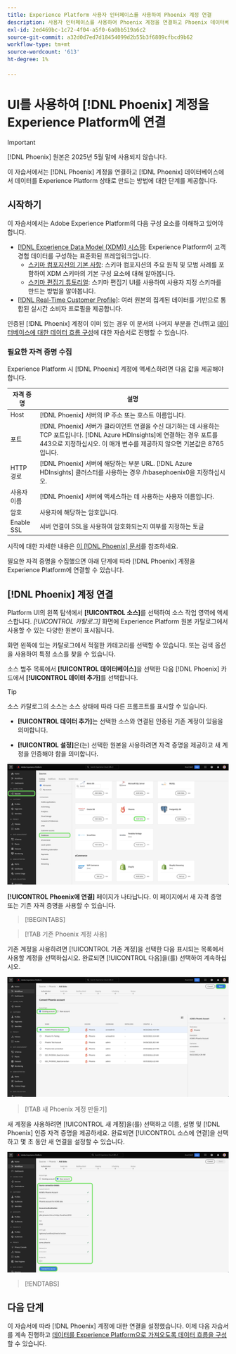 ```yaml
---
title: Experience Platform 사용자 인터페이스를 사용하여 Phoenix 계정 연결
description: 사용자 인터페이스를 사용하여 Phoenix 계정을 연결하고 Phoenix 데이터베이스의 데이터를 Experience Platform으로 가져오는 방법에 대해 알아봅니다.
exl-id: 2ed469bc-1c72-4f04-a5f0-6a0bb519a6c2
source-git-commit: a32d0d7ed7d18454099d2b55b3f6809cfbcd9b62
workflow-type: tm+mt
source-wordcount: '613'
ht-degree: 1%

---
```


# UI를 사용하여 [!DNL Phoenix] 계정을 Experience Platform에 연결

>[!IMPORTANT]
>
>[!DNL Phoenix] 원본은 2025년 5월 말에 사용되지 않습니다.

이 자습서에서는 [!DNL Phoenix] 계정을 연결하고 [!DNL Phoenix] 데이터베이스에서 데이터를 Experience Platform 상태로 만드는 방법에 대한 단계를 제공합니다.

## 시작하기

이 자습서에서는 Adobe Experience Platform의 다음 구성 요소를 이해하고 있어야 합니다.

* [[!DNL Experience Data Model (XDM)] 시스템](../../../../../xdm/home.md): Experience Platform이 고객 경험 데이터를 구성하는 표준화된 프레임워크입니다.
   * [스키마 컴포지션의 기본 사항](../../../../../xdm/schema/composition.md): 스키마 컴포지션의 주요 원칙 및 모범 사례를 포함하여 XDM 스키마의 기본 구성 요소에 대해 알아봅니다.
   * [스키마 편집기 튜토리얼](../../../../../xdm/tutorials/create-schema-ui.md): 스키마 편집기 UI를 사용하여 사용자 지정 스키마를 만드는 방법을 알아봅니다.
* [[!DNL Real-Time Customer Profile]](../../../../../profile/home.md): 여러 원본의 집계된 데이터를 기반으로 통합된 실시간 소비자 프로필을 제공합니다.

인증된 [!DNL Phoenix] 계정이 이미 있는 경우 이 문서의 나머지 부분을 건너뛰고 [데이터베이스에 대한 데이터 흐름 구성](../../dataflow/databases.md)에 대한 자습서로 진행할 수 있습니다.

### 필요한 자격 증명 수집

Experience Platform 시 [!DNL Phoenix] 계정에 액세스하려면 다음 값을 제공해야 합니다.

| 자격 증명 | 설명 |
| --- | --- |
| Host | [!DNL Phoenix] 서버의 IP 주소 또는 호스트 이름입니다. |
| 포트 | [!DNL Phoenix] 서버가 클라이언트 연결을 수신 대기하는 데 사용하는 TCP 포트입니다. [!DNL Azure HDInsights]에 연결하는 경우 포트를 443으로 지정하십시오. 이 매개 변수를 제공하지 않으면 기본값은 8765입니다. |
| HTTP 경로 | [!DNL Phoenix] 서버에 해당하는 부분 URL. [!DNL Azure HDInsights] 클러스터를 사용하는 경우 /hbasephoenix0을 지정하십시오. |
| 사용자 이름 | [!DNL Phoenix] 서버에 액세스하는 데 사용하는 사용자 이름입니다. |
| 암호 | 사용자에 해당하는 암호입니다. |
| Enable SSL | 서버 연결이 SSL을 사용하여 암호화되는지 여부를 지정하는 토글 |

시작에 대한 자세한 내용은 [이 [!DNL Phoenix] 문서](https://python-phoenixdb.readthedocs.io/en/latest/api.html)를 참조하세요.

필요한 자격 증명을 수집했으면 아래 단계에 따라 [!DNL Phoenix] 계정을 Experience Platform에 연결할 수 있습니다.

## [!DNL Phoenix] 계정 연결

Platform UI의 왼쪽 탐색에서 **[!UICONTROL 소스]**&#x200B;를 선택하여 소스 작업 영역에 액세스합니다. *[!UICONTROL 카탈로그]* 화면에 Experience Platform 원본 카탈로그에서 사용할 수 있는 다양한 원본이 표시됩니다.

화면 왼쪽에 있는 카탈로그에서 적절한 카테고리를 선택할 수 있습니다. 또는 검색 옵션을 사용하여 특정 소스를 찾을 수 있습니다.

소스 범주 목록에서 **[!UICONTROL 데이터베이스]**&#x200B;을 선택한 다음 [!DNL Phoenix] 카드에서 **[!UICONTROL 데이터 추가]**&#x200B;를 선택합니다.

>[!TIP]
>
>소스 카탈로그의 소스는 소스 상태에 따라 다른 프롬프트를 표시할 수 있습니다.
> 
>* **[!UICONTROL 데이터 추가]**&#x200B;는 선택한 소스와 연결된 인증된 기존 계정이 있음을 의미합니다.
>
>* **[!UICONTROL 설정]**&#x200B;은(는) 선택한 원본을 사용하려면 자격 증명을 제공하고 새 계정을 인증해야 함을 의미합니다.

![Phoenix 소스 카드가 선택된 Experience Platform UI의 소스 카탈로그입니다.](../../../../images/tutorials/create/phoenix/catalog.png)

**[!UICONTROL Phoenix에 연결]** 페이지가 나타납니다. 이 페이지에서 새 자격 증명 또는 기존 자격 증명을 사용할 수 있습니다.

>[!BEGINTABS]

>[!TAB 기존 Phoenix 계정 사용]

기존 계정을 사용하려면 [!UICONTROL 기존 계정]을 선택한 다음 표시되는 목록에서 사용할 계정을 선택하십시오. 완료되면 [!UICONTROL 다음]을(를) 선택하여 계속하십시오.

![이미 조직에 있는 인증된 Phoenix 데이터베이스 계정의 목록입니다.](../../../../images/tutorials/create/phoenix/existing.png)

>[!TAB 새 Phoenix 계정 만들기]

새 계정을 사용하려면 [!UICONTROL 새 계정]을(를) 선택하고 이름, 설명 및 [!DNL Phoenix] 인증 자격 증명을 제공하세요. 완료되면 [!UICONTROL 소스에 연결]을 선택하고 몇 초 동안 새 연결을 설정할 수 있습니다.

![인증 자격 증명을 제공하고 Phoenix 계정을 만들 수 있는 새 계정 인터페이스입니다.](../../../../images/tutorials/create/phoenix/new.png)

>[!ENDTABS]

## 다음 단계

이 자습서에 따라 [!DNL Phoenix] 계정에 대한 연결을 설정했습니다. 이제 다음 자습서를 계속 진행하고 [데이터를 Experience Platform으로 가져오도록 데이터 흐름을 구성](../../dataflow/databases.md)할 수 있습니다.
